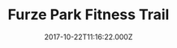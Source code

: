---
date: 2017-10-22T11:16:22.000Z
title: Furze Park Fitness Trail
latitude: 51.94057481584365
longitude: 1.0853387291583179
category: checkin
---